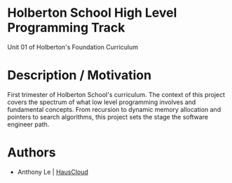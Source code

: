 # Holberton School High Level Programming Track
Unit 01 of Holberton's Foundation Curriculum

# Description / Motivation
First trimester of Holberton School's curriculum. The context of this project covers the spectrum of what low level programming involves and fundamental concepts. From recursion to dynamic memory allocation and pointers to search algorithms, this project sets the stage the software engineer path.

# Authors
* Anthony Le | [HausCloud](https://github.com/HausCloud)